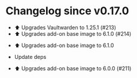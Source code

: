 # Changelog since v0.17.0
- ⬆️ Upgrades Vaultwarden to 1.25.1 (#213) 
- ⬆️ Upgrades add-on base image to 6.1.0 (#214)

* ⬆️ Upgrades add-on base image to 6.1.0

* Update deps 
- ⬆️ Upgrades add-on base image to 6.0.0 (#211) 
